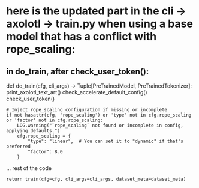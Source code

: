 

# here is the updated part in the cli -> axolotl -> train.py when using a base model that has a conflict with rope_scaling:
## in do_train, after check_user_token():

def do_train(cfg, cli_args) -> Tuple[PreTrainedModel, PreTrainedTokenizer]:
    print_axolotl_text_art()
    check_accelerate_default_config()
    check_user_token()

    # Inject rope_scaling configuration if missing or incomplete
    if not hasattr(cfg, 'rope_scaling') or 'type' not in cfg.rope_scaling or 'factor' not in cfg.rope_scaling:
        LOG.warning("`rope_scaling` not found or incomplete in config, applying defaults.")
        cfg.rope_scaling = {
            "type": "linear",  # You can set it to "dynamic" if that's preferred
            "factor": 8.0
        }

   ... rest of the code

    
    return train(cfg=cfg, cli_args=cli_args, dataset_meta=dataset_meta)
